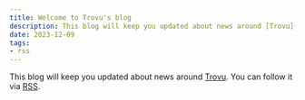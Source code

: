 ```yaml
---
title: Welcome to Trovu's blog
description: This blog will keep you updated about news around [Trovu](trovu.net). You can follow it via [RSS](/feed/).
date: 2023-12-09
tags:
- rss
---
```


This blog will keep you updated about news around [Trovu](https://trovu.net). You can follow it via [RSS](/feed/).
